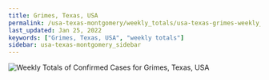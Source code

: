 ```yaml
---
title: Grimes, Texas, USA
permalink: /usa-texas-montgomery/weekly_totals/usa-texas-grimes-weekly_totals.html
last_updated: Jan 25, 2022
keywords: ["Grimes, Texas, USA", "weekly totals"]
sidebar: usa-texas-montgomery_sidebar
---
```


![Weekly Totals of Confirmed Cases for Grimes, Texas, USA](/covid_tracker/images/graphs/usa-texas-grimes-weekly_totals_graph.png)
